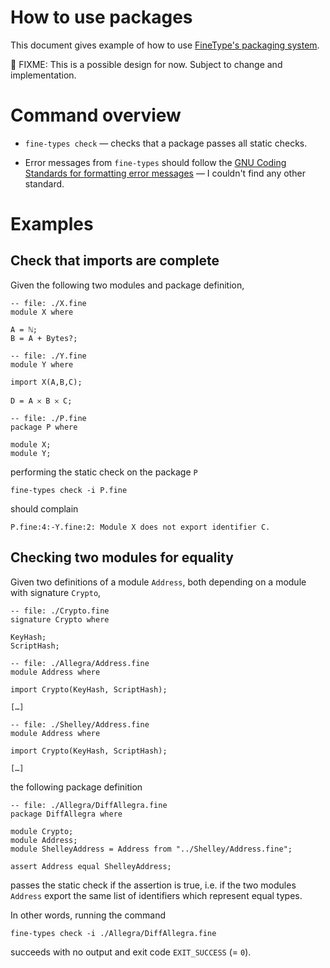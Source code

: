 # How to use packages

This document gives example of how to use [FineType's packaging system][spec].

  [spec]: ./spec

🚧 FIXME: This is a possible design for now. Subject to change and implementation.

# Command overview

* `fine-types check` — checks that a package passes all static checks.

* Error messages from `fine-types` should follow the [GNU Coding Standards for formatting error messages][errors] — I couldn't find any other standard.

  [errors]: https://www.gnu.org/prep/standards/html_node/Errors.html

# Examples

## Check that imports are complete

Given the following two modules and package definition,

```
-- file: ./X.fine
module X where

A = ℕ;
B = A + Bytes?;

-- file: ./Y.fine
module Y where

import X(A,B,C);

D = A 𐄂 B 𐄂 C;

-- file: ./P.fine
package P where

module X;
module Y;
```

performing the static check on the package `P`

```
fine-types check -i P.fine
```

should complain

```
P.fine:4:-Y.fine:2: Module X does not export identifier C.
```

## Checking two modules for equality

Given two definitions of a module `Address`, both depending on a module with signature `Crypto`,

```
-- file: ./Crypto.fine
signature Crypto where

KeyHash;
ScriptHash;

-- file: ./Allegra/Address.fine
module Address where

import Crypto(KeyHash, ScriptHash);

[…]

-- file: ./Shelley/Address.fine
module Address where

import Crypto(KeyHash, ScriptHash);

[…]
```

the following package definition

```
-- file: ./Allegra/DiffAllegra.fine
package DiffAllegra where

module Crypto;
module Address;
module ShelleyAddress = Address from "../Shelley/Address.fine";

assert Address equal ShelleyAddress;
```

passes the static check if the assertion is true, i.e. if the two modules `Address` export the same list of identifiers which represent equal types.

In other words, running the command

```
fine-types check -i ./Allegra/DiffAllegra.fine
```

succeeds with no output and exit code `EXIT_SUCCESS` (= `0`).
